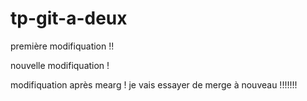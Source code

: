 # tp-git-a-deux
première modifiquation !!

nouvelle modifiquation !

modifiquation après mearg ! je vais essayer de merge à nouveau !!!!!!!